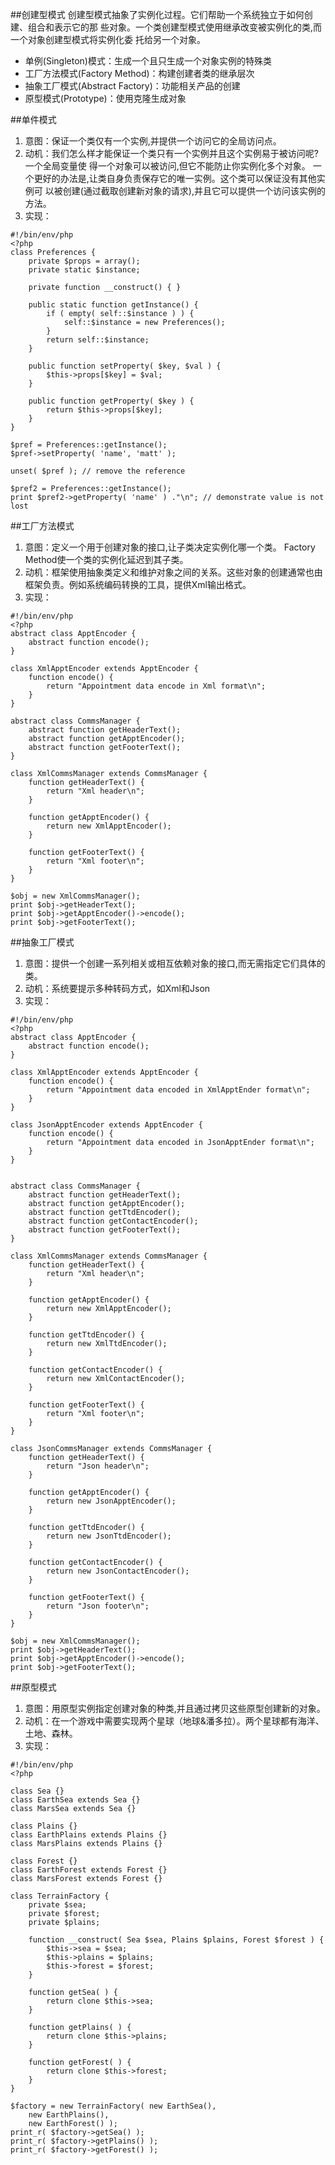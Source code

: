 ##创建型模式
创建型模式抽象了实例化过程。它们帮助一个系统独立于如何创建、组合和表示它的那 些对象。一个类创建型模式使用继承改变被实例化的类,而一个对象创建型模式将实例化委 托给另一个对象。

* 单例(Singleton)模式：生成一个且只生成一个对象实例的特殊类
* 工厂方法模式(Factory Method)：构建创建者类的继承层次
* 抽象工厂模式(Abstract Factory)：功能相关产品的创建
* 原型模式(Prototype)：使用克隆生成对象

##单件模式
1. 意图：保证一个类仅有一个实例,并提供一个访问它的全局访问点。
2. 动机：我们怎么样才能保证一个类只有一个实例并且这个实例易于被访问呢?一个全局变量使 得一个对象可以被访问,但它不能防止你实例化多个对象。
一个更好的办法是,让类自身负责保存它的唯一实例。这个类可以保证没有其他实例可 以被创建(通过截取创建新对象的请求),并且它可以提供一个访问该实例的方法。
3. 实现：

```
#!/bin/env/php
<?php
class Preferences {
    private $props = array();
    private static $instance;

    private function __construct() { }

    public static function getInstance() {
        if ( empty( self::$instance ) ) {
            self::$instance = new Preferences();
        }
        return self::$instance;
    }

    public function setProperty( $key, $val ) {
        $this->props[$key] = $val;
    }

    public function getProperty( $key ) {
        return $this->props[$key];
    }
}

$pref = Preferences::getInstance();
$pref->setProperty( 'name', 'matt' );

unset( $pref ); // remove the reference

$pref2 = Preferences::getInstance();
print $pref2->getProperty( 'name' ) ."\n"; // demonstrate value is not lost
```

##工厂方法模式
1. 意图：定义一个用于创建对象的接口,让子类决定实例化哪一个类。 Factory Method使一个类的实例化延迟到其子类。
2. 动机：框架使用抽象类定义和维护对象之间的关系。这些对象的创建通常也由框架负责。例如系统编码转换的工具，提供Xml输出格式。
3. 实现：

```
#!/bin/env/php
<?php
abstract class ApptEncoder {
    abstract function encode();
}

class XmlApptEncoder extends ApptEncoder {
    function encode() {
        return "Appointment data encode in Xml format\n";
    }
}

abstract class CommsManager {
    abstract function getHeaderText();
    abstract function getApptEncoder();
    abstract function getFooterText();
}

class XmlCommsManager extends CommsManager {
    function getHeaderText() {
        return "Xml header\n";
    }

    function getApptEncoder() {
        return new XmlApptEncoder();
    }

    function getFooterText() {
        return "Xml footer\n";
    }
}

$obj = new XmlCommsManager();
print $obj->getHeaderText();
print $obj->getApptEncoder()->encode();
print $obj->getFooterText();
```

##抽象工厂模式
1. 意图：提供一个创建一系列相关或相互依赖对象的接口,而无需指定它们具体的类。
2. 动机：系统要提示多种转码方式，如Xml和Json
3. 实现：

```
#!/bin/env/php
<?php
abstract class ApptEncoder {
    abstract function encode();
}

class XmlApptEncoder extends ApptEncoder {
    function encode() {
        return "Appointment data encoded in XmlApptEnder format\n";
    }
}

class JsonApptEncoder extends ApptEncoder {
    function encode() {
        return "Appointment data encoded in JsonApptEnder format\n";
    }
}


abstract class CommsManager {
    abstract function getHeaderText();
    abstract function getApptEncoder();
    abstract function getTtdEncoder();
    abstract function getContactEncoder();
    abstract function getFooterText();
}

class XmlCommsManager extends CommsManager {
    function getHeaderText() {
        return "Xml header\n";
    }

    function getApptEncoder() {
        return new XmlApptEncoder();
    }

    function getTtdEncoder() {
        return new XmlTtdEncoder();
    }

    function getContactEncoder() {
        return new XmlContactEncoder();
    }

    function getFooterText() {
        return "Xml footer\n";
    }
}

class JsonCommsManager extends CommsManager {
    function getHeaderText() {
        return "Json header\n";
    }

    function getApptEncoder() {
        return new JsonApptEncoder();
    }

    function getTtdEncoder() {
        return new JsonTtdEncoder();
    }

    function getContactEncoder() {
        return new JsonContactEncoder();
    }

    function getFooterText() {
        return "Json footer\n";
    }
}

$obj = new XmlCommsManager();
print $obj->getHeaderText();
print $obj->getApptEncoder()->encode();
print $obj->getFooterText();
```

##原型模式
1. 意图：用原型实例指定创建对象的种类,并且通过拷贝这些原型创建新的对象。
2. 动机：在一个游戏中需要实现两个星球（地球&潘多拉）。两个星球都有海洋、土地、森林。
3. 实现：

```
#!/bin/env/php
<?php

class Sea {}
class EarthSea extends Sea {}
class MarsSea extends Sea {}

class Plains {}
class EarthPlains extends Plains {}
class MarsPlains extends Plains {}

class Forest {}
class EarthForest extends Forest {}
class MarsForest extends Forest {}

class TerrainFactory {
    private $sea;
    private $forest;
    private $plains;

    function __construct( Sea $sea, Plains $plains, Forest $forest ) {
        $this->sea = $sea;
        $this->plains = $plains;
        $this->forest = $forest;
    }

    function getSea( ) {
        return clone $this->sea;
    }

    function getPlains( ) {
        return clone $this->plains;
    }

    function getForest( ) {
        return clone $this->forest;
    }
}

$factory = new TerrainFactory( new EarthSea(),
    new EarthPlains(),
    new EarthForest() );
print_r( $factory->getSea() );
print_r( $factory->getPlains() );
print_r( $factory->getForest() );
```
